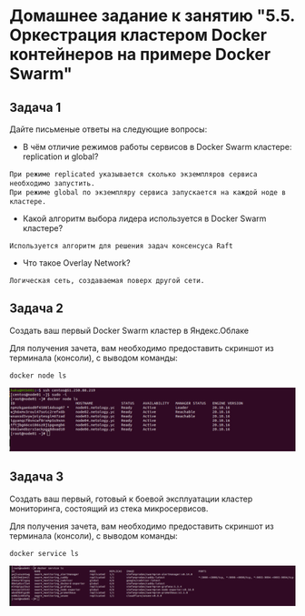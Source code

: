 # Домашнее задание к занятию "5.5. Оркестрация кластером Docker контейнеров на примере Docker Swarm"

## Задача 1

Дайте письменые ответы на следующие вопросы:

- В чём отличие режимов работы сервисов в Docker Swarm кластере: replication и global?
```
При режиме replicated указывается сколько экземпляров сервиса необходимо запустить.
При режиме global по экземпляру сервиса запускается на каждой ноде в кластере.
```
- Какой алгоритм выбора лидера используется в Docker Swarm кластере?
```
Используется алгоритм для решения задач консенсуса Raft
```
- Что такое Overlay Network?
```
Логическая сеть, создаваемая поверх другой сети.
```
## Задача 2

Создать ваш первый Docker Swarm кластер в Яндекс.Облаке

Для получения зачета, вам необходимо предоставить скриншот из терминала (консоли), с выводом команды:
```
docker node ls
```
<p align="center">
  <img src="./assets/ps4.png">
</p>

## Задача 3

Создать ваш первый, готовый к боевой эксплуатации кластер мониторинга, состоящий из стека микросервисов.

Для получения зачета, вам необходимо предоставить скриншот из терминала (консоли), с выводом команды:
```
docker service ls
```
<p align="center">
  <img  src="./assets/ps5.png">
</p>




